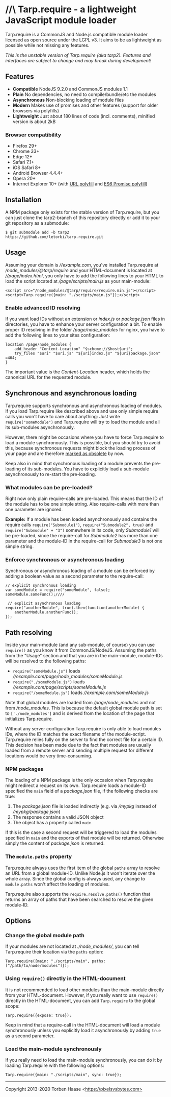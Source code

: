 //\ Tarp.require - a lightweight JavaScript module loader
=========================================================

Tarp.require is a CommonJS and Node.js compatible module loader licensed as open source under the LGPL v3. It aims to be
as lightweight as possible while not missing any features.

*This is the unstable version of Tarp.require (aka tarp2). Features and interfaces are subject to change and may break
during development!*

## Features

* **Compatible** NodeJS 9.2.0 and CommonJS modules 1.1
* **Plain** No dependencies, no need to compile/bundle/etc the modules
* **Asynchronous** Non-blocking loading of module files
* **Modern** Makes use of promises and other features (support for older browsers via polyfills)
* **Lightweight** Just about 180 lines of code (incl. comments), minified version is about 2kB

### Browser compatibility

* Firefox 29+
* Chrome 33+
* Edge 12+
* Safari 7.1+
* iOS Safari 8+
* Android Browser 4.4.4+
* Opera 20+
* Internet Explorer 10+ (with [URL polyfill](https://github.com/lifaon74/url-polyfill) and [ES6 Promise polyfill](https://github.com/lahmatiy/es6-promise-polyfill))

## Installation

A NPM package only exists for the stable version of Tarp.require, but you can just clone the tarp2-branch of this repository directly or add
it to your git repository as a submodule:

```
$ git submodule add -b tarp2 https://github.com/letorbi/tarp.require.git
```

## Usage

Assuming your domain is *//example.com*, you've installed Tarp.require at */node_modules/@tarp/require* and your
HTML-document is located at *//page/index.html*, you only have to add the following lines to your HTML to load the
script located at */page/scripts/main.js* as your main-module:

```
<script src="/node_modules/@tarp/require/require.min.js"></script>
<script>Tarp.require({main: "./scripts/main.js"});</script>
```

### Enable advanced ID resolving

If you want load IDs without an extension or *index.js* or *package.json* files in directories, you have to enhance your
server configuration a bit. To enable proper ID resolving in the folder */page/node_modules* for nginx, you have to add
the following lines to your sites configuration:

```
location /page/node_modules {
    add_header "Content-Location" "$scheme://$host$uri";
    try_files "$uri" "$uri.js" "${uri}index.js" "${uri}package.json" =404;
}
```

The important value is the *Content-Location* header, which holds the canonical URL for the requested module.

## Synchronous and asynchronous loading

Tarp.require supports synchronous and asynchronous loading of modules. If you load Tarp.require like described above and
use only simple require calls you won't have to care about anything: Just write `require("someModule")` and Tarp.require
will try to load the module and all its sub-modules asynchronously.

However, there might be occasions where you have to force Tarp.require to load a module synchronously. This is possible,
but you should try to avoid this, because synchronous requests might block the loading process of your page and are
therefore [marked as obsolete](https://xhr.spec.whatwg.org/#the-open()-method) by now.

Keep also in mind that synchronous loading of a module prevents the pre-loading of its sub-modules. You have to
explicitly load a sub-module asynchronously to re-start the pre-loading.

### What modules can be pre-loaded?

Right now only plain require-calls are pre-loaded. This means that the ID of the module has to be one simple string.
Also require-calls with more than one parameter are ignored.

**Example:** If a module has been loaded asynchronously and contains the require calls `require("Submodule1")`,
`require("Submodule2", true)` and `require("Submodule" + "3")` somewhere in its code, only *Submodule1* will be
pre-loaded, since the require-call for *Submodule2* has more than one parameter and the module-ID in the require-call
for *Submodule3* is not one simple string.

### Enforce synchronous or asynchronous loading

Synchronous or asynchronous loading of a module can be enforced by adding a boolean value as a second
parameter to the require-call:

```
// explicit synchronous loading
var someModule = require("someModule", false);
someModule.someFunc();////

 // explicit asynchronous loading
require("anotherModule", true).then(function(anotherModule) {
    anotherModule.anotherFunc();
});
```

## Path resolving

Inside your main-module (and any sub-module, of course) you can use `require()` as you know it from CommonJS/NodeJS.
Assuming the paths from the "Usage" section and that you are in the main-module, module-IDs will be resolved to the
following paths:

  * `require("someModule.js")` loads *//example.com/page/node_modules/someModule.js*
  * `require("./someModule.js")` loads *//example.com/page/scripts/someModule.js*
  * `require("/someModule.js")` loads *//example.com/someModule.js*

Note that global modules are loaded from */page/node_modules* and not from */node_modules*. This is because the default
global module path is set to `['./node_modules']` and is derived from the location of the page that initializes
Tarp.require.

Without any server configuration Tarp.require is only able to load modules IDs, where the ID matches the exact filename
of the module-script. Tarp.require relies fully on the server to find the correct file for a certain ID. This decision
has been made due to the fact that modules are usually loaded from a remote server and sending multiple request for
different locations would be very time-consuming.

### NPM packages

The loading of a NPM package is the only occasion when Tarp.require might redirect a request on its own. Tarp.require
loads a module-ID specified the `main` field of a *package.json* file, if the following checks are true:

 1. The *package.json* file is loaded indirectly (e.g. via */mypkg* instead of */mypkg/package.json*)
 2. The response contains a valid JSON object
 3. The object has a property called `main`

If this is the case a second request will be triggered to load the modules specified in `main` and the exports of that
module will be returned. Otherwise simply the content of *package.json* is returned.

### The `module.paths` property

Tarp.require always uses the first item of the global `paths` array to resolve an URL from a global module-ID.  Unlike
Node.js it won't iterate over the whole array. Since the global config is always used, any change to `module.paths`
won't affect the loading of modules.

Tarp.require also supports the `require.resolve.paths()` function that returns an array of paths that have been searched
to resolve the given module-ID.

## Options

### Change the global module path

If your modules are not located at *./node_modules/*, you can tell Tarp.require their location via the `paths` option:

```
Tarp.require({main: "./scripts/main", paths: ["/path/to/node/modules"]});
```

### Using `require()` directly in the HTML-document

It is not recommended to load other modules than the main-module directly from your HTML-document. However, if you
really want to use `require()` directly in the HTML-document, you can add `Tarp.require` to the global scope:

```
Tarp.require({expose: true});
```

Keep in mind that a require-call in the HTML-document will load a module synchronously unless you explicitly load it
asynchronously by adding `true` as a second parameter.

### Load the main-module synchronously

If you really need to load the main-module synchronously, you can do it by loading Tarp.require with the
following options:

```
Tarp.require({main: "./scripts/main", sync: true});
```

----

Copyright 2013-2020 Torben Haase \<https://pixelsvsbytes.com>
